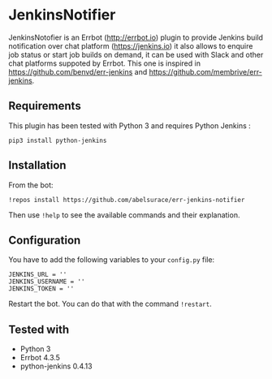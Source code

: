 # JenkinsNotifier

JenkinsNotofier is an Errbot (<http://errbot.io>) plugin to provide Jenkins build notification over chat platform (<https://jenkins.io>) it also allows to enquire job status or start job builds on demand, it can be used with Slack and other chat platforms suppoted by Errbot. This one is inspired in <https://github.com/benvd/err-jenkins> and <https://github.com/membrive/err-jenkins>.


## Requirements

This plugin has been tested with Python 3 and requires Python Jenkins :

```
pip3 install python-jenkins
```


## Installation

From the bot:

```
!repos install https://github.com/abelsurace/err-jenkins-notifier
```

Then use `!help` to see the available commands and their explanation.


## Configuration

You have to add the following variables to your `config.py` file:

```
JENKINS_URL = ''
JENKINS_USERNAME = ''
JENKINS_TOKEN = ''
```

Restart the bot. You can do that with the command `!restart`.


## Tested with

* Python 3
* Errbot 4.3.5
* python-jenkins 0.4.13

